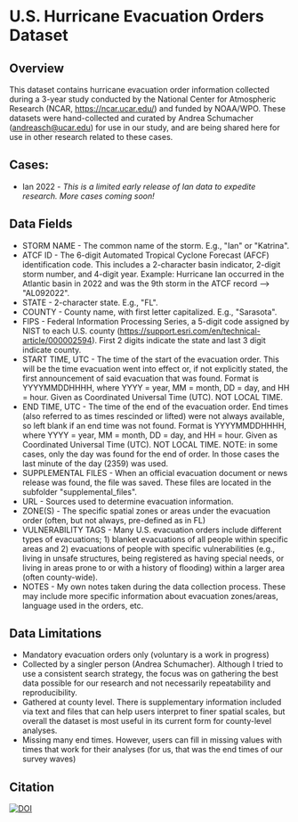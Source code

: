 # U.S. Hurricane Evacuation Orders Dataset
## Overview
This dataset contains hurricane evacuation order information collected during a 3-year study conducted by the National Center for Atmospheric Research (NCAR, https://ncar.ucar.edu/) and funded by NOAA/WPO.  These datasets were hand-collected and curated by Andrea Schumacher (andreasch@ucar.edu) for use in our study, and are being shared here for use in other research related to these cases.

## Cases:
* Ian 2022 - *This is a limited early release of Ian data to expedite research. More cases coming soon!*

## Data Fields
* STORM NAME - The common name of the storm.  E.g., "Ian" or "Katrina".
* ATCF ID - The 6-digit Automated Tropical Cyclone Forecast (AFCF) identification code. This includes a 2-character basin indicator, 2-digit storm number, and 4-digit year.  Example:  Hurricane Ian occurred in the Atlantic basin in 2022 and was the 9th storm in the ATCF record --> "AL092022".
* STATE - 2-character state.  E.g., "FL".
* COUNTY - County name, with first letter capitalized.  E.g., "Sarasota".
* FIPS - Federal Information Processing Series, a 5-digit code assigned by NIST to each U.S. county (https://support.esri.com/en/technical-article/000002594). First 2 digits indicate the state and last 3 digit indicate county.  
* START TIME, UTC - The time of the start of the evacuation order.  This will be the time evacuation went into effect or, if not explicitly stated, the first announcement of said evacuation that was found. Format is YYYYMMDDHHHH, where YYYY = year, MM = month, DD = day, and HH = hour. Given as Coordinated Universal Time (UTC).  NOT LOCAL TIME.
* END TIME, UTC - The time of the end of the evacuation order.  End times (also referred to as times rescinded or lifted) were not always available, so left blank if an end time was not found. Format is YYYYMMDDHHHH, where YYYY = year, MM = month, DD = day, and HH = hour. Given as Coordinated Universal Time (UTC).  NOT LOCAL TIME.  NOTE: in some cases, only the day was found for the end of order.  In those cases the last minute of the day (2359) was used.
* SUPPLEMENTAL FILES - When an official evacuation document or news release was found, the file was saved.  These files are located in the subfolder "supplemental_files".
* URL - Sources used to determine evacuation information.
* ZONE(S) - The specific spatial zones or areas under the evacuation order (often, but not always, pre-defined as in FL)
* VULNERABILITY TAGS - Many U.S. evacuation orders include different types of evacuations; 1) blanket evacuations of all people within specific areas and 2) evacuations of people with specific vulnerabilities (e.g., living in unsafe structures, being registered as having special needs, or living in areas prone to or with a history of flooding) within a larger area (often county-wide).
* NOTES - My own notes taken during the data collection process. These may include more specific information about evacuation zones/areas, language used in the orders, etc.

## Data Limitations
* Mandatory evacuation orders only (voluntary is a work in progress)
* Collected by a singler person (Andrea Schumacher). Although I tried to use a consistent search strategy, the focus was on gathering the best data possible for our research and not necessarily repeatability and reproducibility.  
* Gathered at county level. There is supplementary information included via text and files that can help users interpret to finer spatial scales, but overall the dataset is most useful in its current form for county-level analyses.
* Missing many end times. However, users can fill in missing values with times that work for their analyses (for us, that was the end times of our survey waves)

## Citation
[![DOI](https://zenodo.org/badge/557408710.svg)](https://zenodo.org/badge/latestdoi/557408710)
